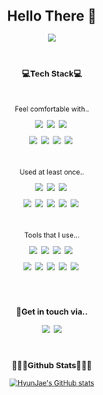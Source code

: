 <h1 align="center"> Hello There 👋 </h1>
<p align="center">
  <a href="https://hits.seeyoufarm.com"><img src="https://hits.seeyoufarm.com/api/count/incr/badge.svg?url=https%3A%2F%2Fgithub.com%2Fhjkdw95&count_bg=%23ED6DA3&title_bg=%2386757E&icon=github.svg&icon_color=%23E1DEDE&title=hits&edge_flat=false"/></a>
</p>
<br>


<h3 align="center">💻Tech Stack💻</h3>
<br>

<p align="center">Feel comfortable with..</p>
<p align="center">
<img src="https://img.shields.io/badge/-HTML-critical?style=flat-square&logo=html5&logoColor=white"/></a>&nbsp
<img src="https://img.shields.io/badge/css-1572B6?style=flat-square&logo=css3&logoColor=white"/></a>&nbsp 
<img src="https://img.shields.io/badge/Javascript-f7e01b?style=flat-square&logo=javascript&logoColor=white"/></a>&nbsp
</p>
<p align="center">
<img src="https://img.shields.io/badge/React-62dafb?style=flat-square&logo=React&logoColor=white"/></a>&nbsp
<img src="https://img.shields.io/badge/-Styled--Components-db7192?style=flat-square&logo=styled-components&logoColor=white"/></a>&nbsp
<img src="https://img.shields.io/badge/-Git-f64e27?style=flat-square&logo=Git&logoColor=white"/></a>&nbsp
<img src="https://img.shields.io/badge/-Github-black?style=flat-square&logo=Github&logoColor=white"/></a>&nbsp
</p>
<br>

<p align="center">Used at least once..</p>
<p align="center">
<img src="https://img.shields.io/badge/-SCSS-cc6599?style=flat-square&logo=Sass&logoColor=white"/></a>&nbsp
<img src="https://img.shields.io/badge/-PostCSS-dd3a0a?style=flat-square&logo=PostCSS&logoColor=white"/></a>&nbsp
<img src="https://img.shields.io/badge/-Figma-black?style=flat-square&logo=Figma&logoColor=white"/></a>&nbsp
</p>
<p align="center">
<img src="https://img.shields.io/badge/Node.js-036d02?style=flat-square&logo=Node.js&logoColor=white"/></a>&nbsp
<img src="https://img.shields.io/badge/-Storybook-ff4685?style=flat-square&logo=Storybook&logoColor=white"/></a>&nbsp
<img src="https://img.shields.io/badge/Jest-C21325?style=flat-square&logo=jest&logoColor=white"/></a>&nbsp
<img src="https://img.shields.io/badge/AWS-232F3E?style=flat-square&logo=Amazon AWS&logoColor=white"/></a>&nbsp
<img src="https://img.shields.io/badge/Microsoft Azure-0078D4?style=flat-square&logo=Microsoft Azure&logoColor=white"/></a>&nbsp
</p>
<br>

<p align="center">Tools that I use...</p>
<p align="center">
<img src="https://img.shields.io/badge/-Notion-f8f5f0?style=flat-square&logo=Notion&logoColor=black"/></a>&nbsp
<img src="https://img.shields.io/badge/-Trello-217ef8?style=flat-square&logo=Trello&logoColor=white"/></a>&nbsp
<img src="https://img.shields.io/badge/-Slack-601f69?style=flat-square&logo=Slack&logoColor=white"/></a>&nbsp
<img src="https://img.shields.io/badge/-Postman-ff6b37?style=flat-square&logo=Postman&logoColor=white"/></a>&nbsp
</p>
<p align="center">
<img src="https://img.shields.io/badge/-VSCode-0065b8?style=flat-square&logo=Visual Studio Code&logoColor=white"/></a>&nbsp
<img src="https://img.shields.io/badge/-Yarn-117cad?style=flat-square&logo=Yarn&logoColor=white"/></a>&nbsp
<img src="https://img.shields.io/badge/-npm-c40b0a?style=flat-square&logo=npm&logoColor=white"/></a>&nbsp
<img src="https://img.shields.io/badge/-ESLint-4B32C3?style=flat-square&logo=ESLint&logoColor=white"/></a>&nbsp
<img src="https://img.shields.io/badge/-Prettier-F7B93E?style=flat-square&logo=Prettier&logoColor=white"/></a>&nbsp
</p>
<br>
<br>

<h3 align="center">🙌Get in touch via..</h3>
<p align="center">
 <a href="https://velog.io/@hjkdw95"><img src="https://img.shields.io/badge/Blog-11B48A?style=flat-square&logo=Vimeo&logoColor=white&link=https://velog.io/@hjkdw95"/></a>&nbsp
  <a href="mailto:hjkdw9506@gmail.com"><img src="https://img.shields.io/badge/Gmail-d14836?style=flat-square&logo=Gmail&logoColor=white&link=hjkdw9506@gmai.com"/></a>
</p>
<br>

<h3 align="center">👩🏻‍💻Github Stats👩🏻‍💻</h3>
<div align="center" style="text-align:center">
  
  [![HyunJae's GitHub stats](https://github-readme-stats.vercel.app/api?username=hjkdw95)](https://github.com/anuraghazra/github-readme-stats)
  
</div>

